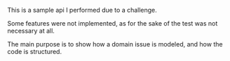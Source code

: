 This is a sample api I performed due to a challenge.

Some features were not implemented, as for the sake of the test was not necessary at all.

The main purpose is to show how a domain issue is modeled, and how the code is structured.
